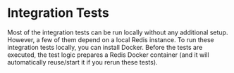 # Integration Tests

Most of the integration tests can be run locally without any additional setup. However, a few of them depend on a local Redis instance. To run these integration tests locally, you can install Docker. Before the tests are executed, the test logic prepares a Redis Docker container (and it will automatically reuse/start it if you rerun these tests).
